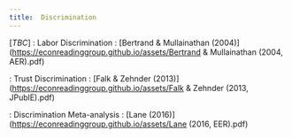 ```yaml
---
title:  Discrimination
---
```



[_TBC_]
: Labor Discrimination
  : [Bertrand & Mullainathan (2004)](https://econreadinggroup.github.io/assets/Bertrand & Mullainathan (2004, AER).pdf)

: Trust Discrimination
  : [Falk & Zehnder (2013)](https://econreadinggroup.github.io/assets/Falk & Zehnder (2013, JPublE).pdf)

: Discrimination Meta-analysis
  : [Lane (2016)](https://econreadinggroup.github.io/assets/Lane (2016, EER).pdf)


